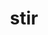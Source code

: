 ---
category: 4-letters
denotation: null
name: stir
reference_link: https://www.etymonline.com/word/stir
root_language: null
root_name: null
title: stir
type: free
word_sums:
- respelling: stir
  sum: 'Stir + '
---